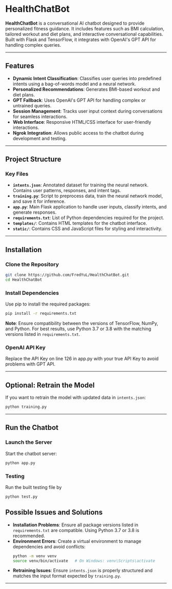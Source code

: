 
# HealthChatBot

**HealthChatBot** is a conversational AI chatbot designed to provide personalized fitness guidance. It includes features such as BMI calculation, tailored workout and diet plans, and interactive conversational capabilities. Built with Flask and TensorFlow, it integrates with OpenAI's GPT API for handling complex queries.

---

## Features
- **Dynamic Intent Classification**: Classifies user queries into predefined intents using a bag-of-words model and a neural network.
- **Personalized Recommendations**: Generates BMI-based workout and diet plans.
- **GPT Fallback**: Uses OpenAI's GPT API for handling complex or untrained queries.
- **Session Management**: Tracks user input context during conversations for seamless interactions.
- **Web Interface**: Responsive HTML/CSS interface for user-friendly interactions.
- **Ngrok Integration**: Allows public access to the chatbot during development and testing.

---

## Project Structure

### Key Files
- **`intents.json`**: Annotated dataset for training the neural network. Contains user patterns, responses, and intent tags.
- **`training.py`**: Script to preprocess data, train the neural network model, and save it for inference.
- **`app.py`**: Main Flask application to handle user inputs, classify intents, and generate responses.
- **`requirements.txt`**: List of Python dependencies required for the project.
- **`templates/`**: Contains HTML templates for the chatbot interface.
- **`static/`**: Contains CSS and JavaScript files for styling and interactivity.

---

## Installation

### Clone the Repository
```bash
git clone https://github.com/FredYuL/HealthChatBot.git
cd HealthChatBot
```

### Install Dependencies
Use pip to install the required packages:
```bash
pip install -r requirements.txt
```

**Note**: Ensure compatibility between the versions of TensorFlow, NumPy, and Python. For best results, use Python 3.7 or 3.8 with the matching versions listed in `requirements.txt`.

### OpenAI API Key
Replace the API Key on line 126 in app.py with your true API Key to avoid problems with GPT API. 

---

## Optional: Retrain the Model
If you want to retrain the model with updated data in `intents.json`:
```bash
python training.py
```

---

## Run the Chatbot

### Launch the Server
Start the chatbot server:
```bash
python app.py
```

### Testing
Run the built testing file by 
```
python test.py
```

## Possible Issues and Solutions
- **Installation Problems**: Ensure all package versions listed in `requirements.txt` are compatible. Using Python 3.7 or 3.8 is recommended.
- **Environment Errors**: Create a virtual environment to manage dependencies and avoid conflicts:
  ```bash
  python -m venv venv
  source venv/bin/activate   # On Windows: venv\Scripts\activate
  ```
- **Retraining Issues**: Ensure `intents.json` is properly structured and matches the input format expected by `training.py`.

---


